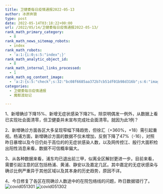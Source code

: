 ```yaml
---
title: 卫健委每日疫情通报2022-05-13
author: 冰原奔狼
type: post
date: 2022-05-14T03:18:22+00:00
url: /2022/05/14/卫健委每日疫情通报2022-05-13/
rank_math_primary_category:
  - 8
rank_math_news_sitemap_robots:
  - index
rank_math_robots:
  - 'a:1:{i:0;s:5:"index";}'
rank_math_analytic_object_id:
  - 8
rank_math_internal_links_processed:
  - 1
rank_math_og_content_image:
  - 'a:2:{s:5:"check";s:32:"bc08f6685aa372b7cb51df01b98d316b";s:6:"images";a:0:{}}'
categories:
  - 卫健委每日疫情通报
  - 魔都渡劫记

---
```

1、新增确诊下降15%、新增无症状感染下降2%。除崇明偶发一例外，从数据上看已实现社会面清零，但卫健委并未宣布完成社会面清零。就因为此1例？

2、新增确诊方面各区大多呈现窄幅下降趋势，但徐汇（+360%，+18）需引起重视。杨浦方面，新增确诊方面的数据不仅未增加，反倒下降了47%（-16），对照昨日暴增以及今日仍处于高位的的无症状感染人数，以及网传控江、殷行大面积检出阳性消息来看，数据不可信概率偏大。

3、从各种数据来看，浦东均已退出前三甲，似离全区解封更进一步。目前来看，需要引起注意的区包括杨浦、黄浦、静安以及嘉定几区。其中嘉定的无症状感染与确诊比例严重异于其他区域以及其本身的历史趋势，原因不详。

4、今日修复了各区在院确诊人数途中的在院包络线的问题，昨日数据错行了。
<img decoding="async" src="https://i0.wp.com/s2.loli.net/2022/05/14/QEFPqHeaAwT6ckv.jpg?w=640&#038;ssl=1" alt="covid051301" data-recalc-dims="1" />
<img decoding="async" src="https://i0.wp.com/s2.loli.net/2022/05/14/kbOZto7NncBiGsg.jpg?w=640&#038;ssl=1" alt="covid051302" data-recalc-dims="1" />
